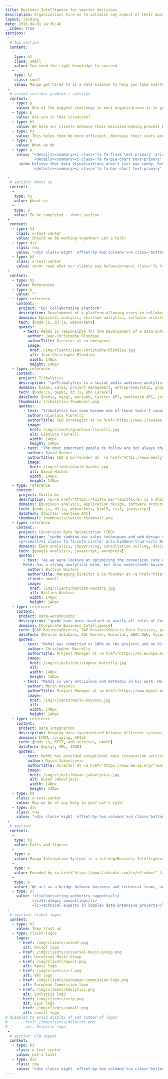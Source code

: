 ```yaml
---
title: Business Intelligence for smarter decisions
description: Organizations hire us to optimize any aspect of their management, using our expertise in Business Intelligence and Data Science.
layout: landing
date: 2016-04-01 14:36:46
__index: true
sections:
 -
  # top section
  content:
   -
    type: h1
    class: small
    value: You need the right knowledge to succeed
   -
    type: h2
    class: small
    value: Mango get hired to is a data science to help you take smarter decisions.
 -
  # second section: problem / solution
  content:
   - type: p
     value: One of the biggest challenge in most organizations is to get the right information in order to take the right business decision.
   - type: p
     value: Are you in that situation?
   - type: h3
     value: We help our clients enhance their decision-making process by providing them the factual data they need.
   - type: h3
     value: This helps them be more efficient, decrease their costs and grow their market share.
   - type: p
     value: What we do
   - type: p
     value: "<details><summary><i class='fa fa-flask text-primary' aria-hidden='true'></i> Data science</summary></details>
			 <details><summary><i class='fa fa-pie-chart text-primary' aria-hidden='true'></i> Data-driven web applications</summary><p>We build modern, realtime web analytics applications.</p>
      <p>We believe that data visualizations aren't just eye candy, but actually <strong>provide valuable and actionable insights</strong>.</p></details>
			 <details><summary><i class='fa fa-bar-chart text-primary' aria-hidden='true'></i> Corporate Business Intelligence</summary><p>Every organization runs better when they take decisions based on facts, rather than assumptions.</p><p>Data-warehousing projects are complex and challenging. Our experience <strong>increases the chances of your success</strong>.</p></details>"

 -
  # section: About us
  content:
   -
    type: h2
    value: About us
   -
    type: p
    value: To be completed - short section
 -
  content:
   - type: h4
     class: u-text-center
     value: Should we be working together? Let's talk!
   - type: div
     class: row
     value: "<div class='eight  offset-by-two columns'><a class='button button-primary u-full-width' href='/contact/'><i class='fa fa-envelope' aria-hidden='true'></i> Contact us</a><p></p></div>"
   - type: h4
     class: u-text-center
     value: <p>Or read what our clients say below</p><p><i class='fa fa-angle-down' aria-hidden='true'></i></p>
 -
  content:
   - type: h2
     value: References
   - type: p
     value: ""
   - type: reference
     content:
      project: "ED: collaborative platform"
      description: Development of a platform allowing users to collaborate in realtime based on shared content. Analytics is performed live and presented in dashboards and reports.
      domains: [business analysis, realtime analytics, software architecture]
      tech: [node.js, d3.js, websockets]
      quotes:
        - text: Mehdi is responsible for the development of a data-intensive web application.<br>He demonstrates his commitment to the success of this enterprise through flexibility and short response time. He is <strong>totally focused on delivering results</strong>.
          author: Jean-Christophe Blondiau
          authorTitle: Director at co-emergence
          image:
           href: /img/clients/jean-christophe-blondiau.jpg
           alt: Jean-Christophe Blondiau
           width: 140px
           height: 140px
   - type: reference
     content:
      project: Tribalytics
      description: "<p>Tribalytics is a social media audience analytics tool <strong>helping marketers find and reach their target audience</strong> on twitter. Communities of people sharing interest over a topic are identified by analysing the social graphs on twitter (how people are connected between each other), the content shared by these people. Identifying the influencers in each community helps the marketers achieve actual virality in their campaigns.</p> <p><small>Read also: <a href='/blog/business/getting-started-with-twitter/'>Getting started with Twitter - Using social media for sales conversions</a> in our blog.</small></p>"
      domains: [saas, sales, project management, entrepreneurship, graph analysis, natural language processing]
      tech: [node.js, gephi, d3.js, php Laravel]
      dataTech: [redis, mysql, mariadb, twitter API, nominatim API, json]
      thumbnail: tribalytics-thumbnail.png
      quotes:
        - text: "Tribalytics has soon become one of those tools I cannot stop using."
          author: Gianluca Fiorelli
          authorTitle: SEO Strategist at <a href="https://www.iloveseo.net/">I Love SEO</a>
          image:
           href: /img/clients/gianluca-fiorelli.jpg
           alt: Gianluca Fiorelli
           width: 140px
           height: 140px
        - text: "The most important people to follow are not always the ones you would think at first. Tribalytics help you to identify and connect with the true opinion leaders in your market."
          author: David Hachez
          authorTitle: CEO & Co-founder at  <a href="https://www.emolytics.com/">Emolytics</a>
          image:
           href: /img/clients/david-hachez.jpg
           alt: David Hachez
           width: 140px
           height: 140px
   - type: reference
     content:
      project: Twitto.be
      description: <p><a href="https://twitto.be/">Twitto</a> is a showcase of our know-how in realtime analytics web applications. It is a dashboard extracting the trends from all the tweets geolocated in Belgium.</p><p>Fully open source, you may adapt it to monitor another part of the world you want, or to follow a specific topic.</p><p><small><i class="fa fa-info-circle" aria-hidden="true"></i> Have a look at more creations in our <a href="/tools/">open source tools</a> page.</small></p>
      domains: [business analysis, application design, software architecture, web]
      tech: [node.js, d3.js, websockets, html5, css3, javascript]
      dataTech: [twitter realtime API]
      thumbnail: thumbnails/twitto-thumbnail.png
   - type: reference
     content:
      project: Conversion Rate Optimization (CRO)
      description: "<p>We combine our sales techniques and web design skills to help businesses convert website visitors into paying customers.</p><p>Smoall hired us to enhance their website. Once the redesign done, the <strong>signup rate to their application increased by 328%</strong>.</p>
      <p><small><i class='fa fa-info-circle' aria-hidden='true'></i> Read also: <a href='/blog/convert/a-sublime-landing-page/'>A sublime landing page - How to convince visitors to buy on the web</a> in our blog.</small></p>"
      domains: [web analytics, copywriting, consultative selling, design]
      tech: [google analytics, javascript, wordpress]
      quotes:
        - text: "As we were looking at optimizing the conversion rate of our startup smoall.com, Mehdi helped us by setting up a reporting system, measuring the performance of each step of the funnel.<br>
		Mehdi has a strong analytical mind, but also understands business, and dedicates all his efforts to his clients' goals."
          author: Bastien Wauters
          authorTitle: Managing Director & Co-founder at <a href="https://www.smoall.com/">Smoall</a>
          client: smoall
          image:
           href: /img/clients/bastien-wauters.jpg
           alt: Bastien Wauters
           width: 140px
           height: 140px
   - type: reference
     content:
      project: Data-warehousing
      description: "<p>We have been involved in nearly all roles of Corporate Data-Warehousing projects: business analysis, architecture, data modeling, technical analysis, data integration (ETL), conception and development of reports and dashboards...</p><p>These projects tend to often hit roadblocks: technical complexity, politics, lack of vision alignments between the stakeholders... This is why we focus on client-orientation with a rich communication with the clients, and advocate for good knowledge management inside the BI teams. As a result, not only do we <strong>improve the quality of the reporting systems</strong> created, but we also <strong>reduce the costs of our clients' projects</strong>.</p>"
      domains: [Corporate Business Intelligence]
      tech: [SAP BusinessObjects, SAP BusinessObjects Data Services, powerDesigner, Toad, PL/SQL, Confluence, Jira]
      dataTech: [Oracle database, SQL Server, Eurostat, ABAC DWU, Sysper2, SAP BPC, Sybase]
      quotes:
        - text: "Mehdi was committed at 100% on the projects and on his assigned tasks, always trying to reach the milestones in time. He is a reliable person, highly skilled at technically designing a good datawarehouse architecture. He has a high regard for quality."
          author: Christopher Borrelly
          authorTitle: Project Manager at <a href="https://ec.europa.eu/">European Commission</a>
          image:
           href: /img/clients/christopher-borrelly.jpg
           alt: 
           width: 140px
           height: 140px
        - text: "Mehdi is very meticulous and methodic in his work. He can easily combine an analyst (business / functional / technical) as well a developer role, and has a deep knowledge of DWH. He's also a very good team player. Really a pleasure to work with him."
          author: Merih Koyuncu
          authorTitle: Project Manager at <a href="https://www.bpost.be/">bpost</a>
          image:
           href: /img/clients/merih-koyuncu.jpg
           alt: 
           width: 140px
           height: 140px
   - type: reference
     content:
      project: Data Integration
      description: Keeping data synchronized between different systems is often more challenging than we think. For basic tasks, <a href="https://zapier.com/">Zapier</a> or <a href="https://ifttt.com/">IFTTT</a> may do the job. When something more elaborate is needed, we're here to build a reliable solution.
      domains: [CRM, scraping, APIs]
      tech: [node.js, REST, web services, oAuth]
      dataTech: [mysql, XML, JSON]
      quotes:
        - text: Mehdi has provided exceptional data integration service to Energy Efficiency in Industrial Services.
          author: Dusan Jakovljevic
          authorTitle: Director at <a href="https://www.ee-ip.org/">Energy Efficiency in Industrial Processes (EEIP)</a>
          image:
           href: /img/clients/dusan-jakovljevic.jpg
           alt: Dusan Jakovljevic
           width: 140px
           height: 140px
   - type: h4
     class: u-text-center
     value: May we be of any help to you? Let's talk!
   - type: div
     class: row
     value: "<div class='eight  offset-by-two columns'><a class='button button-primary u-full-width' href='/contact/'><i class='fa fa-envelope' aria-hidden='true'></i> Contact us</a></div><br><br>"
 -
  # section: 
  content:
   -
    type: h2
    value: Facts and figures
   -
    type: p
    value: Mango Information Systems is a <strong>Business Intelligence</strong> company that helps organizations be <strong>more successful in the digital world</strong>.
   -
    type: p
    value: Founded by <a href="https://www.linkedin.com/in/elfadme/" target="_new">Mehdi El Fadil</a> in 2010, we operate from Brussels, Belgium.
   -
    type: p
    value: "We act as a bridge between business and technical teams, and provide the following type of services:"
   - type: ul
     value: "<li>Contracting authority support</li>
			<li>Strategic consulting</li>
			<li>Technical experts in complex data-intensive projects</li>"
 -
  # section: client logos
  content:
   - type: h2
     value: They trust us
   - type: client-logos
     logos:
      - href: /img/clients/unicef.png
        alt: Unicef logo
      - href: /img/clients/universal-music-group.png
        alt: Universal Music Group
      - href: /img/clients/bpost.png
        alt: bpost logo
      - href: /img/clients/vrt.png
        alt: VRT logo
      - href: /img/clients/european-commission-logo.png
        alt: European Commission logo
      - href: /img/clients/emolytics.png
        alt: Emolytics logo
      - href: /img/clients/eeip.png
        alt: EEIP logo
      - href: /img/clients/smoall.png
        alt: smoall logo
# disabled to avoid display of odd number of logos
#      - href: /img/clients/deloitte.png
#        alt: Deloitte logo
 -
  # section: CTA repeat
  content:
   - type: h2
     class: u-text-center
     value: Let's talk!
   - type: div
     class: row
     value: "<div class='eight  offset-by-two columns'><a class='button button-primary u-full-width' href='/contact/'><i class='fa fa-envelope' aria-hidden='true'></i> Contact us</a></div><br><br>"
---
```

